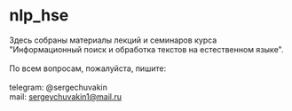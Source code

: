# nlp_hse
Здесь собраны материалы лекций и семинаров курса "Информационный поиск и обработка текстов на естественном языке". <br>
<br>
По всем вопросам, пожалуйста, пишите: <br><br>
telegram: @sergechuvakin <br>
mail: sergeychuvakin1@mail.ru
